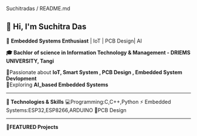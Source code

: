 Suchitradas / README.md

  👋 Hi, I'm Suchitra Das
---------------------------------------------------------------------------------
🚀 **Embedded Systems Enthusiast** | IoT | PCB Design| AI

**🎓 Bachlor of science in Information Technology & Management - DRIEMS UNIVERSITY, Tangi**

📍Passionate about **IoT, Smart System , PCB Design , Embedded System Devlopment**
<br>
🌟Exploring **AI_based Embedded Systems**

---------------------------------------------------------------------------------
**🔧 Technologies & Skills**
💻Programming:C,C++,Python
⚡ Embedded Systems:ESP32,ESP8266,ARDUINO
🔩PCB Design

--------------------------------------------------------------------------------

**📌FEATURED Projects**





